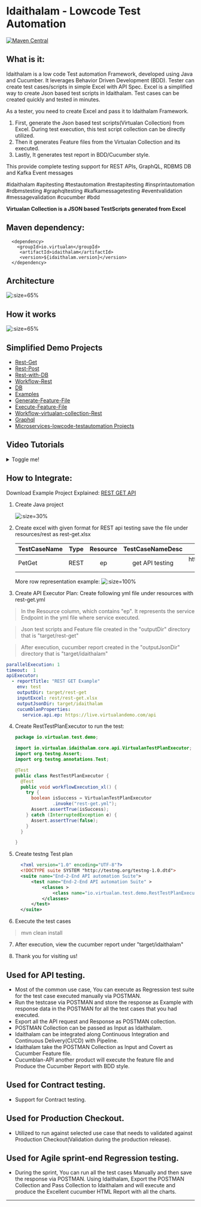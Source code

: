 # Idaithalam - Lowcode Test Automation

[![Maven Central](https://img.shields.io/maven-central/v/io.virtualan/idaithalam.svg?label=Maven%20Central)](https://search.maven.org/search?q=g:%22io.virtualan%22%20AND%20a:%22idaithalam%22) 
                          
## What is it: 

Idaithalam is a low code Test automation Framework,  developed using Java and Cucumber. It leverages Behavior Driven Development (BDD). Tester can create test cases/scripts in simple Excel with API Spec. Excel is a simplified way to create Json based test scripts in Idaithalam. Test cases can be created quickly and tested in minutes.


As a tester, you need to create Excel and pass it to Idaithalam Framework. 

1. First, generate the Json based test scripts(Virtualan Collection) from Excel. During test execution, this test script collection can be directly utilized.  
2. Then it generates Feature files from the Virtualan Collection and its executed.
3. Lastly, It generates test report in BDD/Cucumber style. 


This provide complete testing support for REST APIs, GraphQL, RDBMS DB and Kafka Event messages

#idaithalam #apitesting #testautomation #restapitesting #insprintautomation #rdbmstesting #graphqltesting #kafkamessagetesting #eventvalidation #messagevalidation #cucumber #bdd

**Virtualan Collection is a JSON based TestScripts generated from Excel**

## Maven dependency: 
  
  ```mvn 
    <dependency>
      <groupId>io.virtualan</groupId>
       <artifactId>idaithalam</artifactId>
       <version>${idaithalam.version}</version>
    </dependency>
  ```  


## Architecture

![](_images/idaithalam/Architecture.png ':size=65%')


## How it works

![](_images/idaithalam/Workflow.png ':size=65%')


## Simplified Demo Projects 
  -  [Rest-Get](https://github.com/virtualansoftware/microservices-lowcode-testautomation/tree/main/rest-get)
  -  [Rest-Post](https://github.com/virtualansoftware/microservices-lowcode-testautomation/tree/main/rest-post)
  -  [Rest-with-DB](https://github.com/virtualansoftware/microservices-lowcode-testautomation/tree/main/rest-with-db)
  -  [Workflow-Rest](https://github.com/virtualansoftware/microservices-lowcode-testautomation/tree/main/workflow-rest)
  -  [DB](https://github.com/virtualansoftware/microservices-lowcode-testautomation/tree/main/db)
  -  [Examples](https://github.com/virtualansoftware/microservices-lowcode-testautomation/tree/main/examples)
  -  [Generate-Feature-File](https://github.com/virtualansoftware/microservices-lowcode-testautomation/tree/main/generate-feature-file)
  -  [Execute-Feature-File](https://github.com/virtualansoftware/microservices-lowcode-testautomation/tree/main/execute-feature-file)
  -  [Workflow-virtualan-collection-Rest](https://github.com/virtualansoftware/microservices-lowcode-testautomation/tree/main/workflow-virtualan-collection-rest)
  -  [Graphql](https://github.com/virtualansoftware/microservices-lowcode-testautomation/tree/main/graphql)
  -  [Microservices-lowcode-testautomation Projects](https://github.com/virtualansoftware/microservices-lowcode-testautomation) 


## Video Tutorials
<details><summary>Toggle me!</summary>


| Name   |      Link      |  level |
|----------|:-------------|------:|
| What is ? | [What is Idaithalam](https://www.youtube.com/watch?v=6cz85yyVv58&list=PLXbcghgSZDrr2loEsuHEHNy_0iEj6zeso)| Beginner |
| How to ? | [How to setup Idaithalam](https://www.youtube.com/watch?v=6cz85yyVv58&list=PLXbcghgSZDrr2loEsuHEHNy_0iEj6zeso)| Beginner |
| Contract testing? | [ How to perform Data Contract ](https://www.youtube.com/watch?v=zi_TJ474Nmw&list=PLXbcghgSZDrr2loEsuHEHNy_0iEj6zeso&index=3)| Beginner |
| is it Data Driven? | [How to perform Data Driven Testing](https://www.youtube.com/watch?v=Ft3lvuJeaCs&list=PLXbcghgSZDrr2loEsuHEHNy_0iEj6zeso&index=4)| Beginner |
| How to make Orchestration of APIs? | [Orchestration of APIs](https://www.youtube.com/watch?v=iLxKfDky3_0&list=PLXbcghgSZDrr2loEsuHEHNy_0iEj6zeso&index=5)| Beginner |
| Execute API tests in Multiple Environment | [Multiple Environment](https://www.youtube.com/watch?v=VZuhxd3TamU&list=PLXbcghgSZDrr2loEsuHEHNy_0iEj6zeso&index=6)| Beginner |
| Use variables and validate the response | [Use variables](https://www.youtube.com/watch?v=1vD2SD866l4&list=PLXbcghgSZDrr2loEsuHEHNy_0iEj6zeso&index=8)| Beginner |
| Basic Auth | [Basic Auth](https://www.youtube.com/watch?v=LOQ3nhJLQCQ&list=PLXbcghgSZDrr2loEsuHEHNy_0iEj6zeso&index=9)| Beginner |
| Perform Database Testing 1 | [Perform Database Testing](https://www.youtube.com/watch?v=AInS1HbkR70&list=PLXbcghgSZDrr2loEsuHEHNy_0iEj6zeso&index=11)| Beginner |
| Perform Database Testing 2 | [perform Database Testing](https://www.youtube.com/watch?v=QKTSO6PWPQc&list=PLXbcghgSZDrr2loEsuHEHNy_0iEj6zeso&index=10)| Beginner |



</details>

## How to Integrate: 

Download Example Project Explained: [REST GET API](https://github.com/virtualansoftware/microservices-lowcode-testautomation/tree/main/rest-get)

1. Create Java project
  
    ![](_images/idaithalam/project_structure.jpg ':size=30%')

    

2. Create excel with given format for REST api testing 
   save the file under resources/rest as rest-get.xlsx

    |TestCaseName|Type| Resource|TestCaseNameDesc|URL|ContentType|Action|StatusCode|
    | -----------|:--------------:|:--------------:|:--------------:| -----:| -----:| -----:| -----:|
    | PetGet | REST | ep | get API testing|https://localhost/pets/findByTags?tags=red|application/json|GET|200|

    More row representation example:
    ![](_images/idaithalam/Sample-XL.png ':size=100%')


3. Create API Executor Plan:
Create following yml file under resources with rest-get.yml
> In the Resource column, which contains "ep". It represents the service Endpoint in the yml file where service executed.
  
> Json test scripts and Feature file created in the "outputDir" directory that is "target/rest-get"

> After execution, cucumber report created in the "outputJsonDir" directory that is "target/idaithalam"

  ```yml
  parallelExecution: 1
  timeout:  1 
  apiExecutor:
    - reportTitle: "REST GET Example"
      env: test
      outputDir: target/rest-get
      inputExcel: rest/rest-get.xlsx
      outputJsonDir: target/idaithalam
      cucumblanProperties:
        service.api.ep: https://live.virtualandemo.com/api
  ```

4. Create RestTestPlanExecutor to run the test:

    ```java
    package io.virtualan.test.demo;

    import io.virtualan.idaithalam.core.api.VirtualanTestPlanExecutor;
    import org.testng.Assert;
    import org.testng.annotations.Test;

    @Test
    public class RestTestPlanExecutor {
      @Test
      public void workflowExecution_xl() {
        try {
          boolean isSuccess = VirtualanTestPlanExecutor
                  .invoke("rest-get.yml");
          Assert.assertTrue(isSuccess);
        } catch (InterruptedException e) {
          Assert.assertTrue(false);
        }
      }

    }

    ```
5. Create testng Test plan 

    ```xml
      <?xml version="1.0" encoding="UTF-8"?>
      <!DOCTYPE suite SYSTEM "http://testng.org/testng-1.0.dtd">
      <suite name="End-2-End API automation Suite">
          <test name="End-2-End API automation Suite" >
              <classes >
                  <class name="io.virtualan.test.demo.RestTestPlanExecutor" />
              </classes>
          </test>
      </suite>
    ```
6. Execute the test cases

  > mvn clean install

7. After execution, view the cucumber report under "target/idaithalam"

8. Thank you for visiting us! 
    



## Used for API testing.
* Most of the common use case, You can execute as Regression test suite for the test case executed manually via POSTMAN.
* Run the testcase via POSTMAN and store the response as Example with response data in the POSTMAN for all the test cases that you had executed. 
* Export all the API request and Response as POSTMAN collection.
* POSTMAN Collection can be passed as Input as Idaithalam.
* Idaithalam can be integrated along Continuous Integration and Continuous Delivery(CI/CD) with Pipeline.
* Idaithalam take the POSTMAN Collection as Input and Covert as Cucumber Feature file. 
* Cucumblan-API another product will execute the feature file and Produce the Cucumber Report with BDD style.

## Used for Contract testing.
* Support for Contract testing. 

## Used for Production Checkout.
* Utilized to run against selected use case that needs to validated against Production Checkout(Validation during the production release).   

## Used for Agile sprint-end Regression testing.
* During the sprint, You can run all the test cases Manually and then save the response via POSTMAN. Using Idaithalam, Export the POSTMAN Collection and Pass Collection to Idaithalam and will execute and produce the Excellent cucumber HTML Report with all the charts.

----